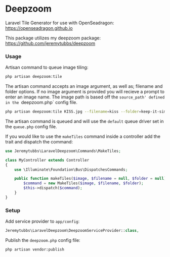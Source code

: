 Deepzoom
==
Laravel Tile Generator for use with OpenSeadragon: https://openseadragon.github.io

This package utilizes my deepzoom package: https://github.com/jeremytubbs/deepzoom

### Usage
Artisan command to queue image tiling:
```sh
php artisan deepzoom:tile
```

The artisan command accepts an image argument, as well as; filename and folder options. If no image argument is provided you will recieve a prompt to enter an image name. The image path is based off the `source_path' defined in the `deepzoom.php` config file.

```sh
php artisan deepzoom:tile KISS.jpg --filename=kiss --folder=keep-it-simple-stupid
```

The artisan command is queued and will use the `default` queue driver set in the `queue.php` config file.

If you would like to use the `makeTiles` command inside a controller add the trait and dispatch the command:

```php
use Jeremytubbs\LaravelDeepzoom\Commands\MakeTiles;

class MyController extends Controller
{
	use \Illuminate\Foundation\Bus\DispatchesCommands;

	public function makeTiles($image, $filename = null, $folder = null) {
		$command = new MakeTiles($image, $filename, $folder);
		$this->dispatch($command);
	}
}
```

### Setup
Add service provider to `app/config`:

```php
Jeremytubbs\LaravelDeepzoom\DeepzoomServiceProvider::class,
````

Publish the `deepzoom.php` config file:
```sh
php artisan vendor:publish
```
